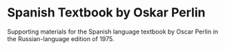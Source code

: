 # Spanish Textbook by Oskar Perlin

Supporting materials for the Spanish language textbook by Oscar Perlin in the Russian-language edition of 1975.
